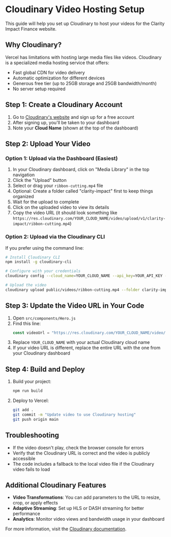 # Cloudinary Video Hosting Setup

This guide will help you set up Cloudinary to host your videos for the Clarity Impact Finance website.

## Why Cloudinary?

Vercel has limitations with hosting large media files like videos. Cloudinary is a specialized media hosting service that offers:

- Fast global CDN for video delivery
- Automatic optimization for different devices
- Generous free tier (up to 25GB storage and 25GB bandwidth/month)
- No server setup required

## Step 1: Create a Cloudinary Account

1. Go to [Cloudinary's website](https://cloudinary.com/) and sign up for a free account
2. After signing up, you'll be taken to your dashboard
3. Note your **Cloud Name** (shown at the top of the dashboard)

## Step 2: Upload Your Video

### Option 1: Upload via the Dashboard (Easiest)

1. In your Cloudinary dashboard, click on "Media Library" in the top navigation
2. Click the "Upload" button
3. Select or drag your `ribbon-cutting.mp4` file
4. Optional: Create a folder called "clarity-impact" first to keep things organized
5. Wait for the upload to complete
6. Click on the uploaded video to view its details
7. Copy the video URL (it should look something like `https://res.cloudinary.com/YOUR_CLOUD_NAME/video/upload/v1/clarity-impact/ribbon-cutting.mp4`)

### Option 2: Upload via the Cloudinary CLI

If you prefer using the command line:

```bash
# Install Cloudinary CLI
npm install -g cloudinary-cli

# Configure with your credentials
cloudinary config --cloud_name=YOUR_CLOUD_NAME --api_key=YOUR_API_KEY --api_secret=YOUR_API_SECRET

# Upload the video
cloudinary upload public/videos/ribbon-cutting.mp4 --folder clarity-impact
```

## Step 3: Update the Video URL in Your Code

1. Open `src/components/Hero.js`
2. Find this line:
   ```javascript
   const videoUrl = "https://res.cloudinary.com/YOUR_CLOUD_NAME/video/upload/v1/clarity-impact/ribbon-cutting.mp4";
   ```
3. Replace `YOUR_CLOUD_NAME` with your actual Cloudinary cloud name
4. If your video URL is different, replace the entire URL with the one from your Cloudinary dashboard

## Step 4: Build and Deploy

1. Build your project:
   ```bash
   npm run build
   ```
2. Deploy to Vercel:
   ```bash
   git add .
   git commit -m "Update video to use Cloudinary hosting"
   git push origin main
   ```

## Troubleshooting

- If the video doesn't play, check the browser console for errors
- Verify that the Cloudinary URL is correct and the video is publicly accessible
- The code includes a fallback to the local video file if the Cloudinary video fails to load

## Additional Cloudinary Features

- **Video Transformations**: You can add parameters to the URL to resize, crop, or apply effects
- **Adaptive Streaming**: Set up HLS or DASH streaming for better performance
- **Analytics**: Monitor video views and bandwidth usage in your dashboard

For more information, visit the [Cloudinary documentation](https://cloudinary.com/documentation). 